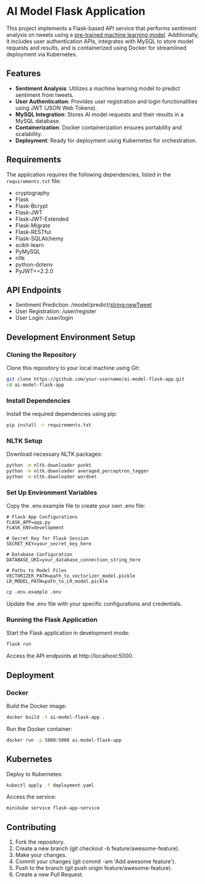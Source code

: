 # AI Model Flask Application

This project implements a Flask-based API service that performs sentiment analysis on tweets using a [pre-trained machine learning model](https://github.com/keshavverma790/tweets_sentiment_analysis_ai_model/blob/main/ai-model.ipynb). Additionally, it includes user authentication APIs, integrates with MySQL to store model requests and results, and is containerized using Docker for streamlined deployment via Kubernetes.

## Features

- **Sentiment Analysis**: Utilizes a machine learning model to predict sentiment from tweets.
- **User Authentication**: Provides user registration and login functionalities using JWT (JSON Web Tokens).
- **MySQL Integration**: Stores AI model requests and their results in a MySQL database.
- **Containerization**: Docker containerization ensures portability and scalability.
- **Deployment**: Ready for deployment using Kubernetes for orchestration.

## Requirements

The application requires the following dependencies, listed in the `requirements.txt` file:
- cryptography
- Flask
- Flask-Bcrypt
- Flask-JWT
- Flask-JWT-Extended
- Flask-Migrate
- Flask-RESTful
- Flask-SQLAlchemy
- scikit-learn
- PyMySQL
- nltk
- python-dotenv
- PyJWT==2.2.0

## API Endpoints

- Sentiment Prediction: /model/predict/<string:newTweet>
- User Registration: /user/register
- User Login: /user/login

## Development Environment Setup

### Cloning the Repository

Clone this repository to your local machine using Git:

```bash
git clone https://github.com/your-username/ai-model-flask-app.git
cd ai-model-flask-app
```

### Install Dependencies

Install the required dependencies using pip:

```bash
pip install -r requirements.txt
```

### NLTK Setup

Download necessary NLTK packages:

```bash
python -m nltk.downloader punkt
python -m nltk.downloader averaged_perceptron_tagger
python -m nltk.downloader wordnet
```

### Set Up Environment Variables

Copy the .env.example file to create your own .env file:

```
# Flask App Configurations
FLASK_APP=app.py
FLASK_ENV=development

# Secret Key for Flask Session
SECRET_KEY=your_secret_key_here

# Database Configuration
DATABASE_URI=your_database_connection_string_here

# Paths to Model Files
VECTORIZER_PATH=path_to_vectorizer_model.pickle
LR_MODEL_PATH=path_to_LR_model.pickle
```

```bash
cp .env.example .env
```

Update the .env file with your specific configurations and credentials.

### Running the Flask Application

Start the Flask application in development mode:

```bash
flask run
```

Access the API endpoints at http://localhost:5000.

## Deployment

### Docker

Build the Docker image:

```bash
docker build -t ai-model-flask-app .
```

Run the Docker container:

```bash
docker run -p 5000:5000 ai-model-flask-app
```

## Kubernetes

Deploy to Kubernetes:

```bash
kubectl apply -f deployment.yaml
```

Access the service:

```bash
minikube service flask-app-service
```

## Contributing

1. Fork the repository.
2. Create a new branch (git checkout -b feature/awesome-feature).
3. Make your changes.
4. Commit your changes (git commit -am 'Add awesome feature').
5. Push to the branch (git push origin feature/awesome-feature).
6. Create a new Pull Request.
